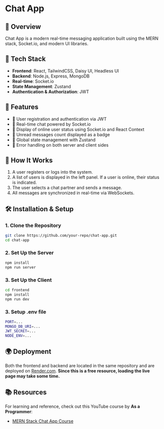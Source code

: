 # Chat App

## 🚀 Overview

Chat App is a modern real-time messaging application built using the MERN stack, Socket.io, and modern UI libraries.

## 🌟 Tech Stack

- **Frontend**: React, TailwindCSS, Daisy UI, Headless UI
- **Backend**: Node.js, Express, MongoDB
- **Real-time**: Socket.io
- **State Management**: Zustand
- **Authentication & Authorization**: JWT

## 🎃 Features

- 🔐 User registration and authentication via JWT
- 👾 Real-time chat powered by Socket.io
- 🚀 Display of online user status using Socket.io and React Context
- 📩 Unread messages count displayed as a badge
- 🔄 Global state management with Zustand
- 🐞 Error handling on both server and client sides

## 📌 How It Works

1. A user registers or logs into the system.
2. A list of users is displayed in the left panel. If a user is online, their status is indicated.
3. The user selects a chat partner and sends a message.
4. All messages are synchronized in real-time via WebSockets.

## 🛠 Installation & Setup

### 1. Clone the Repository

```sh
git clone https://github.com/your-repo/chat-app.git
cd chat-app
```

### 2. Set Up the Server

```sh
npm install
npm run server
```

### 3. Set Up the Client

```sh
cd frontend
npm install
npm run dev
```

### 3. Setup .env file

```sh
PORT=...
MONGO_DB_URI=...
JWT_SECRET=...
NODE_ENV=...
```

## 🌍 Deployment

Both the frontend and backend are located in the same repository and are deployed on [Render.com](https://render.com/). **Since this is a free resource, loading the live page may take some time.**

## 📚 Resources

For learning and reference, check out this YouTube course by **As a Programmer**:

- [MERN Stack Chat App Course](https://www.youtube.com/watch?v=HwCqsOis894)
